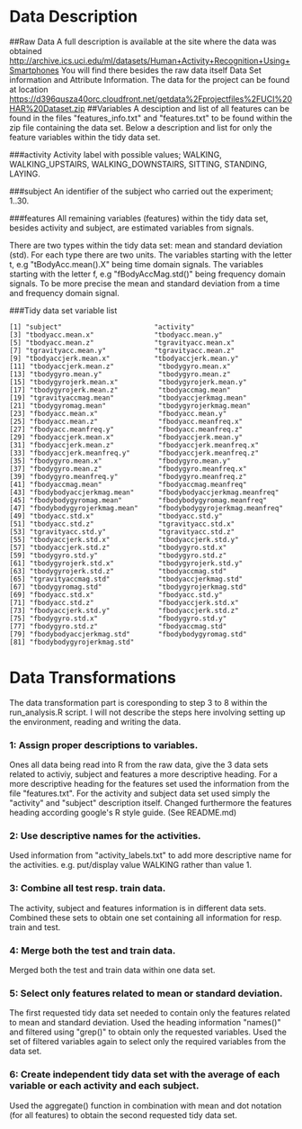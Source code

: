 Data Description
===================
##Raw Data
A full description is available at the site where the data was obtained 
http://archive.ics.uci.edu/ml/datasets/Human+Activity+Recognition+Using+Smartphones
You will find there besides the raw data itself Data Set information and Attribute Information. 
The data for the project can be found at location 
https://d396qusza40orc.cloudfront.net/getdata%2Fprojectfiles%2FUCI%20HAR%20Dataset.zip 
##Variables
A desciption and list of all features can be found in the files "features_info.txt" and "features.txt" to be found 
within the zip file containing the data set. Below a description and list for only the feature variables within the tidy data set. 

###activity
Activity label with possible values; WALKING, WALKING_UPSTAIRS, WALKING_DOWNSTAIRS, 
SITTING, STANDING, LAYING.

###subject
An identifier of the subject who carried out the experiment; 1..30.

###features
All remaining variables (features) within the tidy data set, besides activity and subject, are estimated variables from signals. 

There are two types within the tidy data set: mean and standard deviation (std).
For each type there are two units. The variables starting with the letter t, e.g "tBodyAcc.mean().X" being time domain signals.
The variables starting with the letter f, e.g "fBodyAccMag.std()" being frequency domain signals. To be more precise the mean and standard deviation from a time and frequency domain signal.

###Tidy data set variable list

 
	[1] "subject"                       "activity"                     
	[3] "tbodyacc.mean.x"               "tbodyacc.mean.y"              
	[5] "tbodyacc.mean.z"               "tgravityacc.mean.x"           
	[7] "tgravityacc.mean.y"            "tgravityacc.mean.z"           
	[9] "tbodyaccjerk.mean.x"           "tbodyaccjerk.mean.y"          
	[11] "tbodyaccjerk.mean.z"           "tbodygyro.mean.x"             
	[13] "tbodygyro.mean.y"              "tbodygyro.mean.z"             
	[15] "tbodygyrojerk.mean.x"          "tbodygyrojerk.mean.y"         
	[17] "tbodygyrojerk.mean.z"          "tbodyaccmag.mean"             
	[19] "tgravityaccmag.mean"           "tbodyaccjerkmag.mean"         
	[21] "tbodygyromag.mean"             "tbodygyrojerkmag.mean"        
	[23] "fbodyacc.mean.x"               "fbodyacc.mean.y"            	  
	[25] "fbodyacc.mean.z"               "fbodyacc.meanfreq.x"          
	[27] "fbodyacc.meanfreq.y"           "fbodyacc.meanfreq.z"          
	[29] "fbodyaccjerk.mean.x"           "fbodyaccjerk.mean.y"          
	[31] "fbodyaccjerk.mean.z"           "fbodyaccjerk.meanfreq.x"      
	[33] "fbodyaccjerk.meanfreq.y"       "fbodyaccjerk.meanfreq.z"      
	[35] "fbodygyro.mean.x"              "fbodygyro.mean.y"             
	[37] "fbodygyro.mean.z"              "fbodygyro.meanfreq.x"         
	[39] "fbodygyro.meanfreq.y"          "fbodygyro.meanfreq.z"         
	[41] "fbodyaccmag.mean"              "fbodyaccmag.meanfreq"         
	[43] "fbodybodyaccjerkmag.mean"      "fbodybodyaccjerkmag.meanfreq" 
	[45] "fbodybodygyromag.mean"         "fbodybodygyromag.meanfreq"    
	[47] "fbodybodygyrojerkmag.mean"     "fbodybodygyrojerkmag.meanfreq"
	[49] "tbodyacc.std.x"                "tbodyacc.std.y"               
	[51] "tbodyacc.std.z"                "tgravityacc.std.x"            
	[53] "tgravityacc.std.y"             "tgravityacc.std.z"            
	[55] "tbodyaccjerk.std.x"            "tbodyaccjerk.std.y"           
	[57] "tbodyaccjerk.std.z"            "tbodygyro.std.x"              
	[59] "tbodygyro.std.y"               "tbodygyro.std.z"              
	[61] "tbodygyrojerk.std.x"           "tbodygyrojerk.std.y"          
	[63] "tbodygyrojerk.std.z"           "tbodyaccmag.std"              
	[65] "tgravityaccmag.std"            "tbodyaccjerkmag.std"          
	[67] "tbodygyromag.std"              "tbodygyrojerkmag.std"         
	[69] "fbodyacc.std.x"                "fbodyacc.std.y"               
	[71] "fbodyacc.std.z"                "fbodyaccjerk.std.x"           
	[73] "fbodyaccjerk.std.y"            "fbodyaccjerk.std.z"           
	[75] "fbodygyro.std.x"               "fbodygyro.std.y"              
	[77] "fbodygyro.std.z"               "fbodyaccmag.std"              
	[79] "fbodybodyaccjerkmag.std"       "fbodybodygyromag.std"         
	[81] "fbodybodygyrojerkmag.std"     


Data Transformations
===================

The data transformation part is coresponding to step 3 to 8 within the run_analysis.R script. 
I will not describe the steps here involving setting up the environment, reading and writing the data.

### 1: Assign proper descriptions to variables.

Ones all data being read into R from the raw data, give the 3 data sets related to activiy, subject and features a
more descriptive heading. For a more descriptive heading for the features set used the information from the file "features.txt".
For the activity and subject data set used simply the "activity" and "subject" description itself. 
Changed furthermore the features heading according google's R style guide. (See README.md)

### 2: Use descriptive names for the activities.

Used information from "activity_labels.txt" to add more descriptive name for the activities. 
e.g. put/display value WALKING rather than value 1.

### 3: Combine all test resp. train data.

The activity, subject and features information is in different data sets. Combined these sets to obtain one set containing all information for resp. train and test.

### 4: Merge both the test and train data.

Merged both the test and train data within one data set. 

### 5: Select only features related to mean or standard deviation.

The first requested tidy data set needed to contain only the features related to mean and standard deviation. 
Used the heading information "names()" and filtered using "grep()" to obtain only the requested variables. 
Used the set of filtered variables again to select only the required variables from the data set.

### 6: Create independent tidy data set with the average of each variable or each activity and each subject.

Used the aggregate() function in combination with mean and dot notation (for all features) to obtain the second requested tidy
data set.  


  
  

  
 

 
